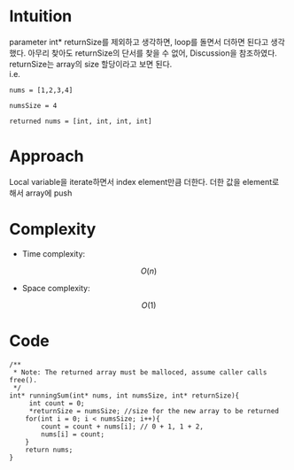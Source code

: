 # Intuition
<!-- Describe your first thoughts on how to solve this problem. -->
parameter int* returnSize를 제외하고 생각하면, loop를 돌면서 더하면 된다고 생각했다. 
아무리 찾아도 returnSize의 단서를 찾을 수 없어, Discussion을 참조하였다. 
returnSize는 array의 size 할당이라고 보면 된다. 
<br>
i.e. 
```    
nums = [1,2,3,4]

numsSize = 4

returned nums = [int, int, int, int]
```

# Approach
<!-- Describe your approach to solving the problem. -->
Local variable을 iterate하면서 index element만큼 더한다. 
더한 값을 element로 해서 array에 push

# Complexity
- Time complexity:
<!-- Add your time complexity here, e.g. $$O(n)$$ -->
$$O(n)$$

- Space complexity:
<!-- Add your space complexity here, e.g. $$O(n)$$ -->
$$O(1)$$

# Code
```
/**
 * Note: The returned array must be malloced, assume caller calls free().
 */
int* runningSum(int* nums, int numsSize, int* returnSize){
     int count = 0;
     *returnSize = numsSize; //size for the new array to be returned
    for(int i = 0; i < numsSize; i++){  
        count = count + nums[i]; // 0 + 1, 1 + 2, 
        nums[i] = count;
    }
    return nums;
}
```
